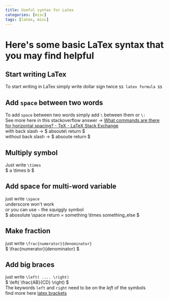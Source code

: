 ```yaml
---
title: Useful syntax for Latex 
categories: [misc]
tags: [latex, misc]
---
```


# Here's some basic LaTex syntax that you may find helpful 

## Start writing LaTex 
To start writing in LaTex simply write dollar sign twice `$$ latex formula $$`

## Add `space` between two words   
To add `space` between two words simply add `\` between them or `\:`   
See more here in this stackoverflow answer -> [What commands are there for horizontal spacing? - TeX - LaTeX Stack Exchange](https://tex.stackexchange.com/a/74354)    
with back slash -> $ absoute\ return $   
without back slash -> $ absoute return $   

## Multiply symbol 
Just write `\times`    
$ a \times b $    

## Add space for multi-word variable     
just write `\space`     
underscore won't work    
or you can use `~` the squiggly symbol  
$ abosolute \space return = something \times something_else $   


## Make fraction 
just write `\frac{numerator}{denominator}`  
$ \frac{numerator}{denominator} $   

## Add big braces   
just write `\left( .... \right)`    
$ \left( \frac{AB}{CD} \right) $    
The keywords `left` and `right` need to be on the _left_ of the symbols    
find more here [latex brackets](https://www.overleaf.com/learn/latex/Brackets_and_Parentheses)  


